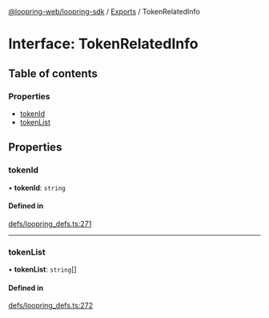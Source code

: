 [@loopring-web/loopring-sdk](../README.md) / [Exports](../modules.md) / TokenRelatedInfo

# Interface: TokenRelatedInfo

## Table of contents

### Properties

- [tokenId](TokenRelatedInfo.md#tokenid)
- [tokenList](TokenRelatedInfo.md#tokenlist)

## Properties

### tokenId

• **tokenId**: `string`

#### Defined in

[defs/loopring_defs.ts:271](https://github.com/Loopring/loopring_sdk/blob/fd60be9/src/defs/loopring_defs.ts#L271)

___

### tokenList

• **tokenList**: `string`[]

#### Defined in

[defs/loopring_defs.ts:272](https://github.com/Loopring/loopring_sdk/blob/fd60be9/src/defs/loopring_defs.ts#L272)

